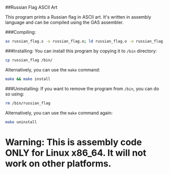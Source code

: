 ##Russian Flag ASCII Art

This program prints a Russian flag in ASCII art. It's written in assembly language and can be compiled using the GAS assembler.

###Compiling:
```bash
as russian_flag.s -o russian_flag.o; ld russian_flag.o -o russian_flag; rm russian_flag.o
```
###Installing:
You can install this program by copying it to `/bin` directory:

```bash
cp russian_flag /bin/
```

Alternatively, you can use the `make` command:

```bash
make && make install
```

###Uninstalling:
If you want to remove the program from `/bin`, you can do so using:

```bash
rm /bin/russian_flag
```

Alternatively, you can use the `make` command again:

```bash
make uninstall
```

# Warning: This is assembly code ONLY for Linux x86_64. It will not work on other platforms.
